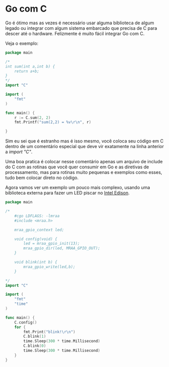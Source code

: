 # Go com C

Go é ótimo mas as vezes é necessário usar alguma biblioteca de algum legado ou integrar com algum sistema embarcado que precisa de C para descer até o hardware. Felizmente é muito fácil integrar Go com C.

Veja o exemplo:

```go
package main

/*
int sum(int a,int b) {
	return a+b;
}
*/
import "C"

import (
	"fmt"
)

func main() {
	r := C.sum(2, 2)
	fmt.Printf("sum(2,2) = %v\r\n", r)

}
```

Sim eu sei que é estranho mas é isso mesmo, você coloca seu código em C dentro de um comentário especial que deve vir exatamente na linha anterior a *import "C"*.

Uma boa pratica é colocar nesse comentário apenas um arquivo de include do C com as rotinas que você quer consumir em Go e as diretivas de processamento, mas para rotinas muito pequenas e exemplos como esses, tudo bem colocar direto no código.

Agora vamos ver um exemplo um pouco mais complexo, usando uma biblioteca externa para fazer um LED piscar no [Intel Edison](https://software.intel.com/pt-br/iot/hardware/edison).

```go
package main

/*
    #cgo LDFLAGS: -lmraa
    #include <mraa.h>

    mraa_gpio_context led;

	void config(void) {
        led = mraa_gpio_init(13);
        mraa_gpio_dir(led, MRAA_GPIO_OUT);
	}

    void blink(int b) {
        mraa_gpio_write(led,b);
    }

*/
import "C"

import (
	"fmt"
	"time"
)

func main() {
	C.config()
	for {
		fmt.Print("blink!\r\n")
		C.blink(1)
		time.Sleep(300 * time.Millisecond)
		C.blink(0)
		time.Sleep(300 * time.Millisecond)
	}
}
```
